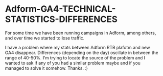 # Adform-GA4-TECHNICAL-STATISTICS-DIFFERENCES
For some time we have been running campaigns in Adform, among others, and over time we started to lose traffic.

I have a problem where my stats between Adform RTB plafotm and new GA4 disappear. Differences (depending on the day) oscillate in between the range of 40-50%. I'm trying to locate the source of the problem and I wanted to ask if any of you had a similar problem maybe and if you managed to solve it somehow. Thanks. :)
